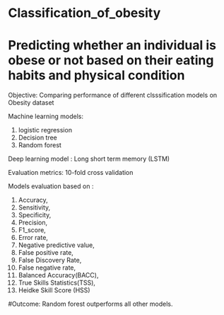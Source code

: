 # Classification_of_obesity
# Predicting whether an individual is obese or not  based on their eating habits and physical condition

Objective: Comparing performance of different clsssification models on Obesity dataset

Machine learning models: 

1) logistic regression
2) Decision tree
3) Random forest

Deep learning model : Long short term memory (LSTM) 

Evaluation metrics: 10-fold cross validation

Models evaluation based on : 
1) Accuracy, 
2) Sensitivity, 
3) Specificity, 
4) Precision, 
5) F1_score, 
6) Error rate, 
7) Negative predictive value, 
8) False positive rate, 
9) False Discovery Rate, 
10) False negative rate, 
11) Balanced Accuracy(BACC), 
12) True Skills Statistics(TSS), 
13) Heidke Skill Score (HSS)


#Outcome: Random forest outperforms all other models. 

